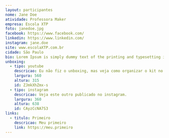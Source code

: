 ```yaml
---
layout: participantes
nome: Jane Doe
atividade: Professora Maker
empresa: Escola XTP
foto: janedoe.jpg
facebook: https://www.facebook.com/
linkedin: https://www.linkedin.com/
instagram: jane.doe
site: www.escolaXTP.com.br
cidade: São Paulo
bio: Lorem Ipsum is simply dummy text of the printing and typesetting industry. Lorem Ipsum has been the industry's standard dummy text ever since the 1500s, when an unknown printer took a galley of type and scrambled it to make a type specimen book. It has survived not only five centuries, but also the leap into electronic typesetting, remaining essentially unchanged. It was popularised in the 1960s with the release of Letraset sheets containing Lorem Ipsum passages, and more recently with desktop publishing software like Aldus PageMaker including versions of Lorem Ipsum.
unboxing:
  - tipo: youtube
    descricao: Eu não fiz o unboxing, mas veja como organizar o kit no vídeo do professor Bruno.
    largura: 560
    altura: 315
    id: ZJmkXhZmx-s
  - tipo: instagram
    descricao: Veja este outro publicado no instagram.
    largura: 360
    altura: 638
    id: CAyzCcNA7S3
links:
  - titulo: Primeiro
    descricao: Meu primeiro
    link: https://meu.primeiro
---
```

